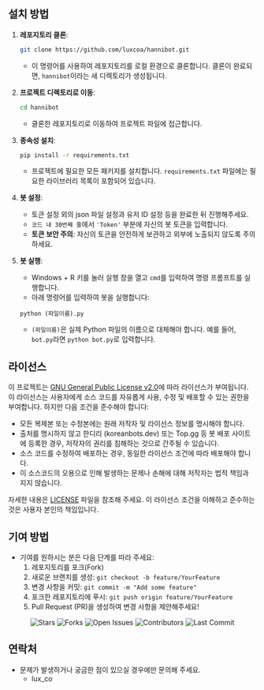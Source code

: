 ## 설치 방법

1. **레포지토리 클론**:
    ```sh
    git clone https://github.com/luxcoa/hannibot.git
    ```
    - 이 명령어를 사용하여 레포지토리를 로컬 환경으로 클론합니다. 클론이 완료되면, `hannibot`이라는 새 디렉토리가 생성됩니다.

2. **프로젝트 디렉토리로 이동**:
    ```sh
    cd hannibot
    ```
    - 클론한 레포지토리로 이동하여 프로젝트 파일에 접근합니다.

3. **종속성 설치**:
    ```sh
    pip install -r requirements.txt
    ```
    - 프로젝트에 필요한 모든 패키지를 설치합니다. `requirements.txt` 파일에는 필요한 라이브러리 목록이 포함되어 있습니다.

4. **봇 설정**:
    - 토큰 설정 외의 json 파일 설정과 유저 ID 설정 등을 완료한 뒤 진행해주세요.
    - `코드 내 30번째 줄`에서 `'Token'` 부분에 자신의 봇 토큰을 입력합니다. 
    - **토큰 보안 주의**: 자신의 토큰을 안전하게 보관하고 외부에 노출되지 않도록 주의하세요.

5. **봇 실행**:
    - Windows + R 키를 눌러 실행 창을 열고 `cmd`를 입력하여 명령 프롬프트를 실행합니다. 
    - 아래 명령어를 입력하여 봇을 실행합니다:
    ```
    python (파일이름).py
    ```
    - `(파일이름)`은 실제 Python 파일의 이름으로 대체해야 합니다. 예를 들어, `bot.py`라면 `python bot.py`로 입력합니다.

## 라이선스

이 프로젝트는 [GNU General Public License v2.0](https://www.gnu.org/licenses/old-licenses/gpl-2.0.en.html)에 따라 라이선스가 부여됩니다. 이 라이선스는 사용자에게 소스 코드를 자유롭게 사용, 수정 및 배포할 수 있는 권한을 부여합니다. 하지만 다음 조건을 준수해야 합니다:

- 모든 복제본 또는 수정본에는 원래 저작자 및 라이선스 정보를 명시해야 합니다.
- 출처를 명시하지 않고 한디리 (koreanbots.dev) 또는 Top.gg 등 봇 배포 사이트에 등록한 경우, 저작자의 권리를 침해하는 것으로 간주될 수 있습니다.
- 소스 코드를 수정하여 배포하는 경우, 동일한 라이선스 조건에 따라 배포해야 합니다.
- 이 소스코드의 오용으로 인해 발생하는 문제나 손해에 대해 저작자는 법적 책임과 지지 않습니다.

자세한 내용은 [LICENSE](https://github.com/pokelochi/minjeongbot/blob/main/LICENSE) 파일을 참조해 주세요. 이 라이선스 조건을 이해하고 준수하는 것은 사용자 본인의 책임입니다.

## 기여 방법

- 기여를 원하시는 분은 다음 단계를 따라 주세요:
  1. 레포지토리를 포크(Fork)
  2. 새로운 브랜치를 생성: `git checkout -b feature/YourFeature`
  3. 변경 사항을 커밋: `git commit -m "Add some feature"`
  4. 포크한 레포지토리에 푸시: `git push origin feature/YourFeature`
  5. Pull Request (PR)을 생성하여 변경 사항을 제안해주세요!

<p align="center">
  <img src="https://img.shields.io/github/stars/luxcoa/hannibot?style=social" alt="Stars" />
  <img src="https://img.shields.io/github/forks/luxcoa/hannibot" alt="Forks" />
  <img src="https://img.shields.io/github/issues/luxcoa/hannibot" alt="Open Issues" />
  <img src="https://img.shields.io/github/contributors/luxcoa/hannibot" alt="Contributors" />
  <img src="https://img.shields.io/github/last-commit/luxcoa/hannibot" alt="Last Commit" />
</p>

## 연락처

- 문제가 발생하거나 궁금한 점이 있으실 경우에만 문의해 주세요.
  - lux_co

